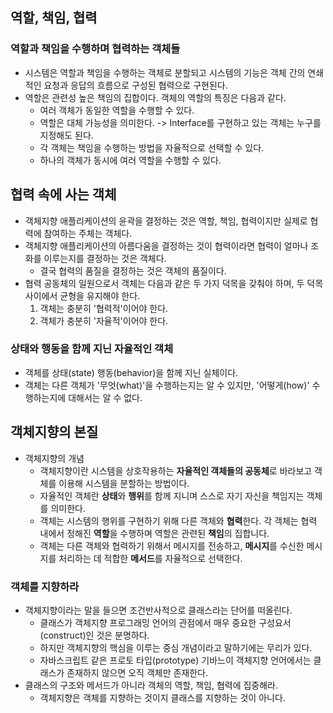 ## 역할, 책임, 협력

### 역할과 책임을 수행하며 협력하는 객체들

- 시스템은 역할과 책임을 수행하는 객체로 분할되고 시스템의 기능은 객체 간의 연쇄적인 요청과 응답의 흐름으로 구성된 협력으로 구현된다.
- 역할은 관련성 높은 책임의 집합이다. 객체의 역할의 특징은 다음과 같다.
  - 여러 객체가 동일한 역할을 수행할 수 있다.
  - 역할은 대체 가능성을 의미한다. -> Interface를 구현하고 있는 객체는 누구를 지정해도 된다.
  - 각 객체는 책임을 수행하는 방법을 자율적으로 선택할 수 있다.
  - 하나의 객체가 동시에 여러 역할을 수행할 수 있다.

## 협력 속에 사는 객체

- 객체지향 애플리케이션의 윤곽을 결정하는 것은 역할, 책임, 협력이지만 실제로 협력에 참여하는 주체는 객체다.
- 객체지향 애플리케이션의 아름다움을 결정하는 것이 협력이라면 협력이 얼마나 조화를 이루는지를 결정하는 것은 객체다.
  - 결국 협력의 품질을 결정하는 것은 객체의 품질이다.
- 협력 공동체의 일원으로서 객체는 다음과 같은 두 가지 덕목을 갖춰야 하며, 두 덕목 사이에서 균형을 유지해야 한다.
  1. 객체는 충분히 '협력적'이어야 한다.
  2. 객체가 충분히 '자율적'이어야 한다.

### 상태와 행동을 함께 지닌 자율적인 객체

- 객체를 상태(state) 행동(behavior)을 함께 지닌 실체이다.
- 객체는 다른 객체가 '무엇(what)'을 수행하는지는 알 수 있지만, '어떻게(how)' 수행하는지에 대해서는 알 수 없다.

## 객체지향의 본질

- 객체지향의 개념
  - 객체지향이란 시스템을 상호작용하는 **자율적인 객체들의 공동체**로 바라보고 객체를 이용해 시스템을 분할하는 방법이다.
  - 자율적인 객체란 **상태**와 **행위**를 함께 지니며 스스로 자기 자신을 책임지는 객체를 의미한다.
  - 객체는 시스템의 행위를 구현하기 위해 다른 객체와 **협력**한다. 각 객체는 협력 내에서 정해진 **역할**을 수행하며 역할은 관련된 **책임**의 집합니다.
  - 객체는 다른 객체와 협력하기 위해서 메시지를 전송하고, **메시지**를 수신한 메시지를 처리하는 데 적합한 **메서드**를 자율적으로 선택한다.

### 객체를 지향하라

- 객체지향이라는 말을 들으면 조건반사적으로 클래스라는 단어를 떠올린다.
  - 클래스가 객체지향 프로그래밍 언어의 관점에서 매우 중요한 구성요서(construct)인 것은 분명하다.
  - 하지만 객체지향의 핵심을 이루는 중심 개념이라고 말하기에는 무리가 있다.
  - 자바스크립트 같은 프로토 타입(prototype) 기바느이 객체지향 언어에서는 클래스가 존재하지 않으면 오직 객체만 존재한다.
- 클래스의 구조와 메서드가 아니라 객체의 역할, 책임, 협력에 집중해라.
  - 객체지향은 객체를 지향하는 것이지 클래스를 지향하는 것이 아니다.
